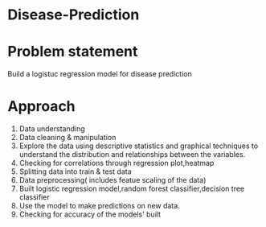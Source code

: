 # Disease-Prediction
# Problem statement
Build a logistuc regression model for disease prediction
# Approach
1. Data understanding
2. Data cleaning & manipulation
3. Explore the data using descriptive statistics and graphical techniques to understand the distribution and relationships between the variables.
5. Checking for correlations through regression plot,heatmap
6. Splitting data into train & test data
7. Data preprocessing( includes featue scaling of the data)
8. Built logistic regression model,random forest classifier,decision tree classifier
9. Use the model to make predictions on new data.
10. Checking for accuracy of the models' built
